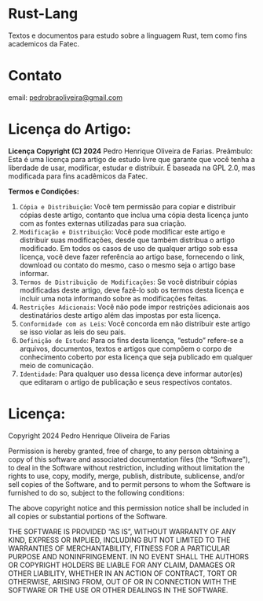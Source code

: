 
# Rust-Lang
Textos e documentos para estudo sobre a linguagem Rust, tem como fins academicos da Fatec.

# Contato
email: pedrobraoliveira@gmail.com

# Licença do Artigo:

**Licença**
**Copyright (C) 2024** Pedro Henrique Oliveira de Farias.
Preâmbulo:
Esta é uma licença para artigo de estudo livre que garante que você tenha a liberdade de usar, modificar, estudar e distribuir. É baseada na GPL 2.0, mas modificada para fins acadêmicos da Fatec.

**Termos e Condições:**
 1. `Cópia e Distribuição`: Você tem permissão para copiar e distribuir cópias deste artigo, contanto que inclua uma cópia desta licença junto com as fontes externas utilizadas para sua criação. 
 2. `Modificação e Distribuição`: Você pode modificar este artigo e distribuir suas modificações, desde que também distribua o artigo modificado. Em todos os casos de uso de qualquer artigo sob essa licença, você deve fazer referência ao artigo base, fornecendo o link, download ou contato do mesmo, caso o mesmo seja o artigo base informar.
 3. `Termos de Distribuição de Modificações`: Se você distribuir cópias modificadas deste artigo, deve fazê-lo sob os termos desta licença e incluir uma nota informando sobre as modificações feitas.
 4. `Restrições Adicionais`: Você não pode impor restrições adicionais aos destinatários deste artigo além das impostas por esta licença.
  5. `Conformidade com as Leis`: Você concorda em não distribuir este artigo se isso violar as leis do seu país.
  6. `Definição de Estudo`: Para os fins desta licença, “estudo” refere-se a arquivos, documentos, textos e artigos que compõem o corpo de conhecimento coberto por esta licença que seja publicado em qualquer meio de comunicação.
  7. `Identidade`: Para qualquer uso dessa licença deve informar autor(es) que editaram o artigo de publicação e seus respectivos contatos.

# Licença:
Copyright 2024 Pedro Henrique Oliveira de Farias

Permission is hereby granted, free of charge, to any person obtaining a copy of this software and associated documentation files (the “Software”), to deal in the Software without restriction, including without limitation the rights to use, copy, modify, merge, publish, distribute, sublicense, and/or sell copies of the Software, and to permit persons to whom the Software is furnished to do so, subject to the following conditions:

The above copyright notice and this permission notice shall be included in all copies or substantial portions of the Software.

THE SOFTWARE IS PROVIDED “AS IS”, WITHOUT WARRANTY OF ANY KIND, EXPRESS OR IMPLIED, INCLUDING BUT NOT LIMITED TO THE WARRANTIES OF MERCHANTABILITY, FITNESS FOR A PARTICULAR PURPOSE AND NONINFRINGEMENT. IN NO EVENT SHALL THE AUTHORS OR COPYRIGHT HOLDERS BE LIABLE FOR ANY CLAIM, DAMAGES OR OTHER LIABILITY, WHETHER IN AN ACTION OF CONTRACT, TORT OR OTHERWISE, ARISING FROM, OUT OF OR IN CONNECTION WITH THE SOFTWARE OR THE USE OR OTHER DEALINGS IN THE SOFTWARE.
